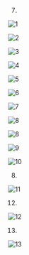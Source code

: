 

7. 

![1](161930131-马睿.assets/1.jpg)



![2](161930131-马睿.assets/2.jpg)



![3](161930131-马睿.assets/3.jpg)



![4](161930131-马睿.assets/4.jpg)



![5](161930131-马睿.assets/5.jpg)



![6](161930131-马睿.assets/6.jpg)



![7](161930131-马睿.assets/7.jpg)



![8](161930131-马睿.assets/8.jpg)



![8](161930131-马睿.assets/8_1.jpg)



![9](161930131-马睿.assets/9.jpg)



![10](161930131-马睿.assets/10.jpg)



8. 

![11](161930131-马睿.assets/11.jpg)



12. 

![12](161930131-马睿.assets/12.jpg)



13. 

![13](161930131-马睿.assets/13.jpg)